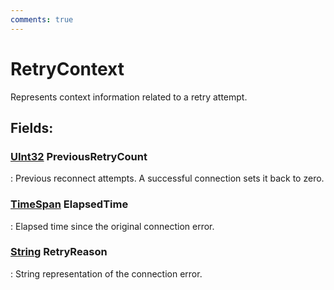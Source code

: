 ```yaml
---
comments: true
---
```

# RetryContext

Represents context information related to a retry attempt. 

## **Fields**:
### **[UInt32](https://learn.microsoft.com/en-us/dotnet/api/System.UInt32) PreviousRetryCount**
: Previous reconnect attempts. A successful connection sets it back to zero. 
### **[TimeSpan](https://learn.microsoft.com/en-us/dotnet/api/System.TimeSpan) ElapsedTime**
: Elapsed time since the original connection error. 
### **[String](https://learn.microsoft.com/en-us/dotnet/api/System.String) RetryReason**
: String representation of the connection error. 